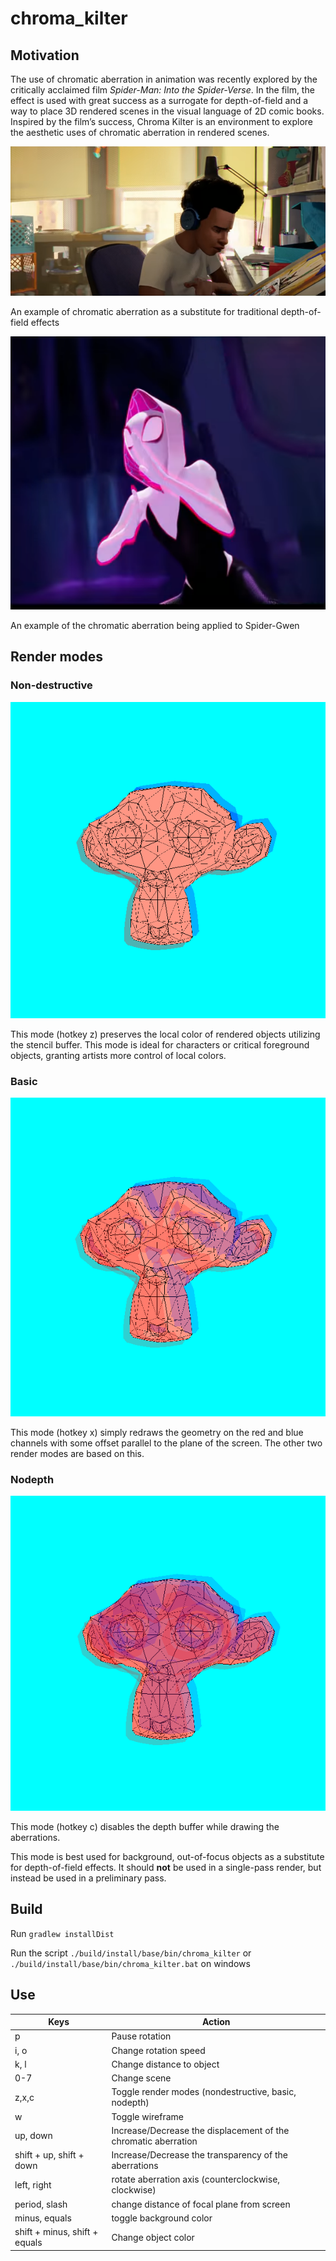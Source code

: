 # chroma_kilter

## Motivation

The use of chromatic aberration in animation was recently explored by the critically acclaimed film *Spider-Man: Into the Spider-Verse*. In the film, the effect is used with great success as a surrogate for depth-of-field and a way to place 3D rendered scenes in the visual language of 2D comic books. Inspired by the film’s success, Chroma Kilter is an environment to explore the aesthetic uses of chromatic aberration in rendered scenes.

![An example of chromatic aberration as a substitute for traditional depth-of-field effects](./screenshots/spider_verse_02.png)

An example of chromatic aberration as a substitute for traditional depth-of-field effects

![An example of the chromatic aberration being applied to Spider-Gwen](./screenshots/spider_verse_01.png)

An example of the chromatic aberration being applied to Spider-Gwen

## Render modes

### Non-destructive

![The non-destructive render mode](./screenshots/nondestructive.png)

This mode (hotkey z) preserves the local color of rendered objects utilizing the stencil buffer. This mode is ideal for characters or critical foreground objects, granting artists more control of local colors.

### Basic

![The basic render mode](./screenshots/basic.png)

This mode (hotkey x) simply redraws the geometry on the red and blue channels with some offset parallel to the plane of the screen. The other two render modes are based on this.

### Nodepth

![The nodepth render mode](./screenshots/nodepth.png)

This mode (hotkey c) disables the depth buffer while drawing the aberrations. 

This mode is best used for background, out-of-focus objects as a substitute for depth-of-field effects. It should **not** be used in a single-pass render, but instead be used in a preliminary pass. 

## Build

Run `gradlew installDist`

Run the script `./build/install/base/bin/chroma_kilter` or `./build/install/base/bin/chroma_kilter.bat` on windows


## Use

| Keys  | Action |
|---|---|
| p  |  Pause rotation |
| i, o  |  Change rotation speed |
| k, l |  Change distance to object |
| 0-7 | Change scene |
| z,x,c | Toggle render modes (nondestructive, basic, nodepth) |
| w | Toggle wireframe |
| up, down | Increase/Decrease the displacement of the chromatic aberration |
| shift + up, shift + down | Increase/Decrease the transparency of the aberrations |
| left, right | rotate aberration axis (counterclockwise, clockwise) |
| period, slash | change distance of focal plane from screen |
| minus, equals | toggle background color |
| shift + minus, shift + equals | Change object color |